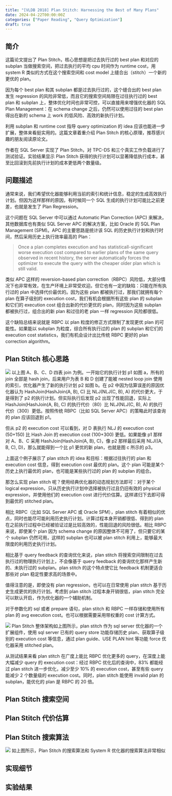 ```yaml
---
title: "[VLDB 2018] Plan Stitch: Harnessing the Best of Many Plans"
date: 2024-04-22T00:00:00Z
categories: ["Paper Reading", "Query Optimization"]
draft: true
---
```


## 简介

这篇论文提出了 Plan Stitch，核心思想是把过去执行过的 best plan 和对应的 subplan 当做搜索空间，把过去执行的平均 cpu 时间作为 runtime cost，用 system R 类似的方式在这个搜索空间和 cost model 上缝合出（stitch）一个新的更优的 plan。

因为每个 best plan 和其 subplan 都是过去执行过的，这个缝合出的 best plan 发生 regression 的风险非常低，而且它的搜索空间局限在过往执行过的 best plan 和 subplan 上，整体优化时间也非常可控，可以直接用来增强优化器的 SQL Plan Management：在 schema change 之后，仍然可以使用过往的 best plan 得出在新的 schema 上 work 的低风险、高效的新执行计划。

利用 subplan 和 runtime cost 指导 query optimization 的 idea 应该也能进一步扩展，整体来看挺实用的。这篇文章着重介绍 Plan Stitch 的核心原理，推荐感兴趣的朋友阅读原论文。

作者在 SQL Server 实现了 Plan Stitch，对 TPC-DS 和三个真实工作负载进行了测试验证。实验结果显示 Plan Stitch 获得的执行计划可以显著降低执行成本，甚至比回滚到先前执行计划的成本更低两个数量级。

## 问题描述

通常来说，我们希望优化器能够利用当前的索引和统计信息，稳定的生成高效执行计划。但因为这样那样的原因，有时候同一个 SQL 生成的执行计划可能比之前更差，也就是发生了 Plan Regression。

这个问题在 SQL Server 中可以通过 Automatic Plan Correction (APC) 来解决，其他数据库也有类似 SQL Server APC 的解决方案，比如 Oracle 的 SQL Plan Management (SPM)。APC 的主要思路是统计该 SQL 的历史执行计划和执行时间，然后采用历史上执行效率最高的 Plan：

> Once a plan completes execution and has statisticall-significant worse execution cost compared to earlier plans of the same query observed in recent history, the server automatically forces the optimizer to execute the query with the cheaper older plan which is still valid.

类似 APC 这样的 reversion-based plan correction（RBPC）风险低，大部分情况下也非常有效，在生产环境上非常受欢迎。但它也有一定的缺陷：只能在所有执行过的 plan 中选择代价最优的。因为这些 plan 都被执行过，那我们就拥有每个 plan 在算子级别的 execution cost，我们有机会根据所有这些 plan 的 subplan 和它们的 execution cost 组合出新的代价更优的 plan，同时因为这些 subplan 都被执行过，组合出的新 plan 和过往的老 plan 一样 regression 风险都很低。

这个缺陷总结来说就是 RBPC 以 plan 粒度的修正方式限制了发现更优 plan 的可能性。如果能以 subplan 为粒度，综合所有执行过的 plan 的 subplan 和它们的 execution cost statistics，我们有机会设计出比传统 RBPC 更好的 plan correction algorithm。

## Plan Stitch 核心思路

![](20240422231138.png)
以上图 A、B、C、D 四表 join 为例。一开始它的执行计划 p1 如图 a，所有的 join 全部是 hash join，后来用户为表 B 和 D 创建了能被 nested loop join 使用的索引，优化器产生了新的执行计划 p2 如图 b。在 p2 中因为估算误差的原因优化器认为 HashJoin(HashJoin(A, B), C) 比 NLJ(NLJ(C, B), A) 的代价更大，于是得到了 p2 的执行计划。但实际执行后发现 p2 出现了性能回退，实际上 HashJoin(HashJoin(A, B), C) 的执行代价（80）比 NLJ(NLJ(C, B), A) 的执行代价（300）更低。按照传统 RBPC（比如 SQL Server APC）的策略此时该查询的 plan 应该回退到 p1。

但从 p2 的 execution cost 可以看到，对 D 表执行 NLJ 的 execution cost (50+150) 比 Hash Join 的 execution cost (100+300) 更低。如果能像 p1 那样对 A、B、C 采用 HashJoin(HashJoin(A, B), C)，像 p2 那样最后采用 NLJ((A, B, C), D)，那么就能得到一个比 p1 更优的新 plan，也就是图 c 所示的 p3。

上面这个例子展示了 plan stitch 的 idea 和目标：根据过往执行的 plan 和 execution cost 信息，得到 execution cost 最优的 plan。这个 plan 可能是某个历史上执行最优的 plan，也可能是某些执行过的 plan 的 subplan 的组合。

那怎么实现 plan stitch 呢？使用经典优化器的动态规划方法即可：对于某个 logical expression，只从历史执行计划中选择被执行过且仍旧有效的 physical expression，并使用他们的 execution cost 进行代价估算。这样递归下去即可得到最优的 stitched plan。

相比 RBPC（比如 SQL Server APC 或 Oracle SPM），plan stitch 有着相似的优点，同时也能尽可能利用历史执行计划。计算过程本身开销都很低、得到的 plan 在之前执行过程中已经被验证过是比较高效的，性能回退的风险很低。相比 RBPC 来说，即使某个 plan 因为 schema change 的原因整体不可用了，但只要它的某个 subplan 仍然可用，这样的 subplan 也可以被 plan stitch 利用上，能够最大限度的利用历史执行计划。

相比基于 query feedback 的查询优化来说，plan stitch 将搜索空间限制在过去执行过的物理执行计划上，不会像基于 query feedback 的查询优化那样产生新的、未执行过的 subplan。plan stitch 的这个特点使它比 feedback 机制更适合那些对 plan 稳定性要求高的场景中。

值得注意的是，即使没有 plan regression，也可以在日常使用 plan stitch 基于历史生成更优的执行计划。考虑到 plan stitch 过程本身开销很低，plan stitch 完全可以默认开启，作为优化器的一个辅助机制。

对于参数化的 sql 或者 prepare 语句，plan stitch 和 RBPC 一样存储和使用所有 plan 的 avg execution cost。也可以根据需要采用带权重的 cost 计算方式。

![](20240422232225.png)
Plan Stitch 整体架构如上图所示，plan stitch 作为 sql server 优化器的一个扩展组件，使用 sql server 已有的 query store 功能存储历史 plan、获取算子级别的 execution cost 等信息，通过 plan guide、USE PLAN hint 等功能 force 优化器采用 stitched plan。

从测试结果来看 plan stitch 在广度上能比 RBPC 优化更多的 query，在深度上能大幅减少 query 的 execution cost：经过 RBPC 优化后的查询中，83% 都能经过 plan stitch 进一步优化，减少至少 10% 的 execution cost，甚至有些 query 能减少 2 个数量级的 execution cost。同时，plan stitch 能使用 invalid plan 的 subplan，能优化的 plan 是 RBPC 的 20 倍。

## Plan Stitch 搜索空间

## Plan Stitch 代价估算

## Plan Stitch 搜索算法

![](20240422232440.png)
如上图所示，Plan Stitch 的搜索算法和 System R 优化器的搜索算法非常相似
## 实现细节

## 实验结果


